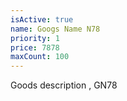 ```yaml
---
isActive: true
name: Googs Name N78
priority: 1
price: 7878
maxCount: 100
---
```


Goods description , GN78